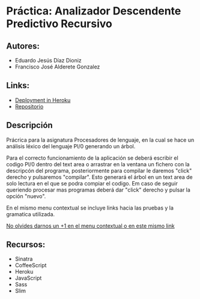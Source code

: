 # Práctica: Analizador Descendente Predictivo Recursivo

## Autores:
* Eduardo Jesús Díaz Dioniz
* Francisco José Alderete Gonzalez

## Links:

* [Deployment in Heroku](http://planalizador.herokuapp.com/)
* [Repositorio](https://github.com/PL-Team/prdcalc)

## Descripción
  Prácrica para la asignatura Procesadores de lenguaje, en la cual se hace un análisis léxico del lenguaje Pl/0 generando un árbol.
  
  Para el correcto funcionamiento de la aplicación se deberá escribir el codigo Pl/0 dentro del text area o arrastrar en la ventana un fichero con la descripcón del programa, posteriormente para compilar le daremos "click" derecho y pulsaremos "compilar". Esto generará el árbol en un text area de solo lectura en el que se podra compiar el codigo. Em caso de seguir queriendo procesar mas programas deberá dar "click" derecho y pulsar la opción "nuevo".
  
  En el mismo menu contextual se incluye links hacia las pruebas y la gramatica utilizada.
  
  [No olvides darnos un +1 en el menu contextual o en este mismo link](#)


## Recursos:
* Sinatra 
* CoffeeScript
* Heroku
* JavaScript
* Sass
* Slim

